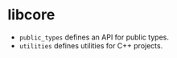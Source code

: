 # libcore
* `public_types` defines an API for public types.
* `utilities` defines utilities for C++ projects. 

